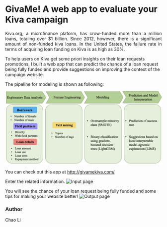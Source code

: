 # GivaMe! A web app to evaluate your Kiva campaign
<p align="justify">
Kiva.org, a microfinance plaform, has crow-funded more than a million loans, totaling over $1 billion. Since 2012, however, there is a significant amount of non-funded kiva loans. In the United States, the failure rate in terms of acquiring loan funding on Kiva is as high as 30%. 
</p>

To help users on Kiva get some priori insights on their loan requests promotions, I built a web app that can predict the chance of a loan request being fully funded and provide suggestions on improving the context of the campaign website. 

The pipeline for modeling is shown as following:

![Modeling pipeline](https://github.com/cl3080/GivaMe-EvaluateYourKivaCampaign/blob/master/pipeline.png)

You can check out this app at http://givamekiva.com/

Enter the related information.
![Input page](https://github.com/cl3080/GivaMe-EvaluateYourKivaCampaign/blob/master/input_page.png)

You will see the chance of your loan request being fully funded and some tips for making your website better!
![Output page](https://github.com/cl3080/GivaMe-EvaluateYourKivaCampaign/blob/master/output_page.png)

### Author
Chao Li

